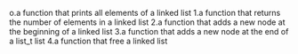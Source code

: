 o.a function that prints all elements of a linked list
1.a function that returns the number of elements in a linked list
2.a function that adds a new node at the beginning of a linked list
3.a function that adds a new node at the end of a list_t list
4.a function that free a linked list

